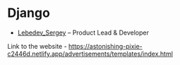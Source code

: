 # Django

* [Lebedev_Sergey](https://github.com/LebedevSergeyV) – Product Lead & Developer

Link to the website - https://astonishing-pixie-c2446d.netlify.app/advertisements/templates/index.html
